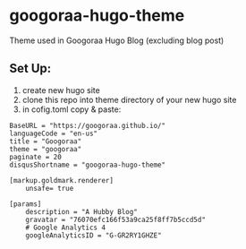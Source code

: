 # googoraa-hugo-theme
Theme used in Googoraa Hugo Blog (excluding blog post)

## Set Up:

1. create new hugo site
2. clone this repo into theme directory of your new hugo site
3. in cofig.toml copy & paste:

```
BaseURL = "https://googoraa.github.io/"
languageCode = "en-us"
title = "Googoraa"
theme = "googoraa"
paginate = 20
disqusShortname = "googoraa-hugo-theme"

[markup.goldmark.renderer]
    unsafe= true

[params]
    description = "A Hubby Blog"
    gravatar = "76070efc166f53a9ca25f8ff7b5ccd5d"
    # Google Analytics 4
    googleAnalyticsID = "G-GR2RY1GHZE"
```
